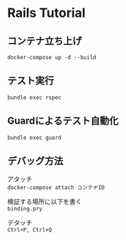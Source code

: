 # Rails Tutorial

## コンテナ立ち上げ

`docker-compose up -d --build`

## テスト実行

`bundle exec rspec`

## Guardによるテスト自動化

`bundle exec guard`

## デバッグ方法

アタッチ  
`docker-compose attach コンテナID`

検証する場所に以下を書く  
`binding.pry`

デタッチ  
`Ctrl+P, Ctrl+Q`
